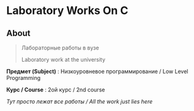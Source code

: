 # Laboratory Works On C

## About

> Лабораторные работы в вузе
>
> Laboratory work at the university

**Предмет (Subject)** :  Низкоуровневое программирование / Low Level Programming

**Курс / Course** : 2ой курс / 2nd course

_Тут просто лежат все работы / All the work just lies here_
